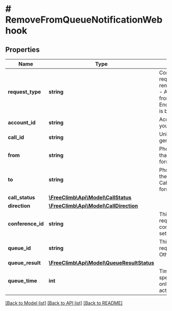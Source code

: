 # # RemoveFromQueueNotificationWebhook

## Properties

Name | Type | Description | Notes
------------ | ------------- | ------------- | -------------
**request_type** | **string** | Context or reason why this request is being made. Will be removeFromQueueNotification - A Call has been removed from a Queue and the Enqueue command’s actionUrl is being invoked. | [optional]
**account_id** | **string** | Account ID associated with your account. | [optional]
**call_id** | **string** | Unique identifier for this Call, generated by FreeClimb | [optional]
**from** | **string** | Phone number of the party that initiated the Call (in E.164 format). | [optional]
**to** | **string** | Phone number provisioned to the customer and to which this Call is directed (in E.164 format). | [optional]
**call_status** | [**\FreeClimb\Api\Model\CallStatus**](CallStatus.md) |  | [optional]
**direction** | [**\FreeClimb\Api\Model\CallDirection**](CallDirection.md) |  | [optional]
**conference_id** | **string** | This is only populated if request pertains to a conference. Otherwise, it is set to null. | [optional]
**queue_id** | **string** | This is only populated if the request pertains to a queue. Otherwise, it is set to null. | [optional]
**queue_result** | [**\FreeClimb\Api\Model\QueueResultStatus**](QueueResultStatus.md) |  | [optional]
**queue_time** | **int** | Time (in seconds) the Call spent in the Queue. This is only available if the Call was actually enqueued. | [optional]

[[Back to Model list]](../../README.md#models) [[Back to API list]](../../README.md#endpoints) [[Back to README]](../../README.md)

